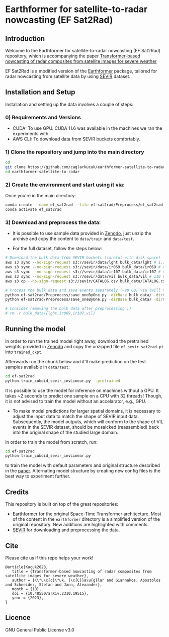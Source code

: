 # Earthformer for satellite-to-radar nowcasting (EF Sat2Rad)

## Introduction

Welcome to the Earthformer for satellite-to-radar nowcasting (EF Sat2Rad) repository, which is accompanying the paper [Transformer-based nowcasting of radar composites from satellite images for severe weather](https://doi.org/10.48550/arXiv.2310.19515)

EF Sat2Rad is a modified version of the [Earthformer](https://github.com/amazon-science/earth-forecasting-transformer) package, tailored for radar nowcasting from satellite data by using [SEVIR](https://github.com/MIT-AI-Accelerator/neurips-2020-sevir) dataset. 

## Installation and Setup

Installation and setting up the data involves a couple of steps:

### 0) Requirements and Versions
- CUDA: To use GPU. CUDA 11.6 was available in the machines we ran the experiments with. 
- AWS CLI: To download data from SEVIR buckets comfortably.

### 1) Clone the repository and jump into the main directory
```bash
cd
git clone https://github.com/caglarkucuk/earthformer-satellite-to-radar
cd earthformer-satellite-to-radar
```

### 2) Create the environment and start using it via:
Once you're in the main directory:
```bash
conda create --name ef_sat2rad --file ef-sat2rad/Preprocess/ef_sat2rad.txt
conda activate ef_sat2rad
```

### 3) Download and preprocess the data:
- It is possible to use sample data provided in [Zenodo](https://zenodo.org/doi/10.5281/zenodo.10033640), just unzip the archive and copy the content to `data/train` and `data/test`.

- For the full dataset, follow the steps below:
```bash
# Download the bulk data from SEVIR buckets (careful with disk space)
aws s3 sync --no-sign-request s3://sevir/data/lght bulk_data/lght # 1.7 GB
aws s3 sync --no-sign-request s3://sevir/data/ir069 bulk_data/ir069 # 46 GB
aws s3 sync --no-sign-request s3://sevir/data/ir107 bulk_data/ir107 # 46 GB
aws s3 sync --no-sign-request s3://sevir/data/vil bulk_data/vil # 110 GB
aws s3 cp --no-sign-request s3://sevir/CATALOG.csv bulk_data/CATALOG.csv

# Process the bulk data and save events separately (~90 GB) via (will take take some time)
python ef-sat2rad/Preprocess/save_oneByOne.py -dirBase bulk_data/ -dirOut data/ -dataMod test  # 23 GB
python ef-sat2rad/Preprocess/save_oneByOne.py -dirBase bulk_data/ -dirOut data/ -dataMod train  # 64 GB

# Consider removing the bulk data after preprocessing ;)
# rm -r bulk_data/{lght,ir069,ir107,vil}
```

## Running the model
In order to run the trained model right away, download the pretrained weights provided in [Zenodo](https://zenodo.org/doi/10.5281/zenodo.10033640) and copy the unzipped file `ef_sevir_sat2rad.pt` into `trained_ckpt`. 

Afterwards run the chunk below and it'll make prediction on the test samples available in `data/test`:
```bash
cd ef-sat2rad
python train_cuboid_sevir_invLinear.py --pretrained
```
It is possible to use the model for inference on machines without a GPU. It takes ~2 seconds to predict one sample on a CPU with 32 threads! Though, it is not advised to train the model without an accelarator, e.g., GPU.

* To make model predictions for larger spatial domains, it is necessary to adjust the input data to match the shape of SEVIR input data. Subsequently, the model outputs, which will conform to the shape of VIL events in the SEVIR dataset, should be mosaicked (reassembled) back into the original shape of the studied large domain.

In order to train the model from scratch, run:
```bash
cd ef-sat2rad
python train_cuboid_sevir_invLinear.py
```
to train the model with default parameters and original structure described in the [paper](https://arxiv.org/abs/2310.19515). Alternating model structure by creating new config files is the best way to experiment further.

## Credits
This repository is built on top of the great repositories:
- [Earthformer](https://github.com/amazon-science/earth-forecasting-transformer) for the original Space-Time Transformer architecture. Most of the content in the `earthformer` directory is a simplified version of the original repository. New additions are highlighted with comments.  
- [SEVIR](https://github.com/MIT-AI-Accelerator/neurips-2020-sevir) for downloading and preprocessing the data.

## Cite
Please cite us if this repo helps your work!
```
@article{Kucuk2023,
   title = {Transformer-based nowcasting of radar composites from satellite images for severe weather},
   author = {K\"u\c{c}\"uk, {\c{C}}a\u{g}lar and Giannakos, Apostolos and Schneider, Stefan and Jann, Alexander},
   month = {10},
   doi = {10.48550/arXiv.2310.19515},
   year = {2023},
}
``` 

## Licence
GNU General Public License v3.0
